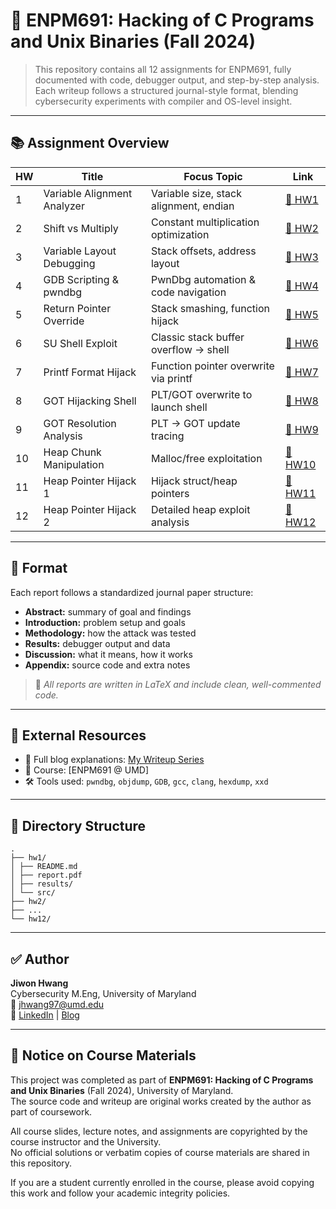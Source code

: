# 🔐 ENPM691: Hacking of C Programs and Unix Binaries (Fall 2024)

> This repository contains all 12 assignments for ENPM691, fully documented with code, debugger output, and step-by-step analysis.  
> Each writeup follows a structured journal-style format, blending cybersecurity experiments with compiler and OS-level insight.

---

## 📚 Assignment Overview

| HW | Title | Focus Topic | Link |
|----|-------|-------------|------|
| 1  | Variable Alignment Analyzer | Variable size, stack alignment, endian | [📄 HW1](./hw1/README.md) |
| 2  | Shift vs Multiply | Constant multiplication optimization | [📄 HW2](./hw2/README.md) |
| 3  | Variable Layout Debugging | Stack offsets, address layout | [📄 HW3](./hw3/README.md) |
| 4  | GDB Scripting & pwndbg | PwnDbg automation & code navigation | [📄 HW4](./hw4/README.md) |
| 5  | Return Pointer Override | Stack smashing, function hijack | [📄 HW5](./hw5/README.md) |
| 6  | SU Shell Exploit | Classic stack buffer overflow → shell | [📄 HW6](./hw6/README.md) |
| 7  | Printf Format Hijack | Function pointer overwrite via printf | [📄 HW7](./hw7/README.md) |
| 8  | GOT Hijacking Shell | PLT/GOT overwrite to launch shell | [📄 HW8](./hw8/README.md) |
| 9  | GOT Resolution Analysis | PLT -> GOT update tracing | [📄 HW9](./hw9/README.md) |
|10  | Heap Chunk Manipulation | Malloc/free exploitation | [📄 HW10](./hw10/README.md) |
|11  | Heap Pointer Hijack 1 | Hijack struct/heap pointers | [📄 HW11](./hw11/README.md) |
|12  | Heap Pointer Hijack 2 | Detailed heap exploit analysis | [📄 HW12](./hw12/README.md) |

---

## 🧠 Format

Each report follows a standardized journal paper structure:

- **Abstract:** summary of goal and findings  
- **Introduction:** problem setup and goals  
- **Methodology:** how the attack was tested  
- **Results:** debugger output and data  
- **Discussion:** what it means, how it works  
- **Appendix:** source code and extra notes

> 📌 *All reports are written in LaTeX and include clean, well-commented code.*

---

## 🔗 External Resources

- 📝 Full blog explanations: [My Writeup Series](https://J1w0n.vercel.app/Hacking1)  
- 📘 Course: [ENPM691 @ UMD]  
- 🛠️ Tools used: `pwndbg`, `objdump`, `GDB`, `gcc`, `clang`, `hexdump`, `xxd`

---

## 📁 Directory Structure

```
.
├── hw1/
│ ├── README.md
│ ├── report.pdf
│ ├── results/
│ └── src/
├── hw2/
├── ...
└── hw12/
```
---

## ✅ Author

**Jiwon Hwang**  
Cybersecurity M.Eng, University of Maryland  
📧 jhwang97@umd.edu  
🔗 [LinkedIn](https://linkedin.com/in/J1w0n) | [Blog](https://J1w0n.vercel.app)

---

## 📌 Notice on Course Materials

This project was completed as part of **ENPM691: Hacking of C Programs and Unix Binaries** (Fall 2024), University of Maryland.  
The source code and writeup are original works created by the author as part of coursework.

All course slides, lecture notes, and assignments are copyrighted by the course instructor and the University.  
No official solutions or verbatim copies of course materials are shared in this repository.

If you are a student currently enrolled in the course, please avoid copying this work and follow your academic integrity policies.

